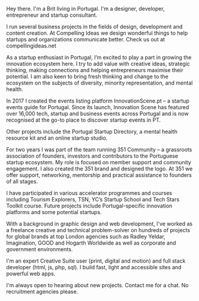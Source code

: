 Hey there. I'm a Brit living in Portugal. I'm a designer, developer, entrepreneur and startup consultant. 

I run several business projects in the fields of design, development and content creation. At Compelling Ideas we design wonderful things to help startups and organizations communicate better. Check us out at compellingideas.net 

As a startup enthusiast in Portugal, I’m excited to play a part in growing the innovation ecosystem here. I try to add value with creative ideas, strategic thinking, making connections and helping entrepreneurs maximise their potential. I am also keen to bring fresh thinking and change to the ecosystem on the subjects of diversity, minority representation, and mental health.

In 2017 I created the events listing platform InnovationScene.pt – a startup events guide for Portugal. Since its launch, Innovation Scene has featured over 16,000 tech, startup and business events across Portugal and is now recognised at the go-to place to discover startup events in PT.

Other projects include the Portugal Startup Directory, a mental health resource kit and an online startup studio. 

For two years I was part of the team running 351 Community – a grassroots association of founders, investors and contributors to the Portuguese startup ecosystem. My role is focused on member support and community engagement. I also created the 351 brand and designed the logo. At 351 we offer support, networking, mentorship and practical assistance to founders of all stages. 

I have participated in various accelerator programmes and courses including Tourism Explorers, TSN, YC’s Startup School and Tech Stars Toolkit course. Future projects include Portugal-specific innovation platforms and some potential startups.

With a background in graphic design and web development, I've worked as a freelance creative and technical problem-solver on hundreds of projects for global brands at top London agencies such as Radley Yeldar, Imagination, GOOD and Hogarth Worldwide as well as corporate and government environments.

I'm an expert Creative Suite user (print, digital and motion) and full stack developer (html, js, php, sql). I build fast, light and accessible sites and powerful web apps. 

I'm always open to hearing about new projects. Contact me for a chat. No recruitment agencies please.
<!---
peterfreelancer/peterfreelancer is a ✨ special ✨ repository because its `README.md` (this file) appears on your GitHub profile.
You can click the Preview link to take a look at your changes.
--->
